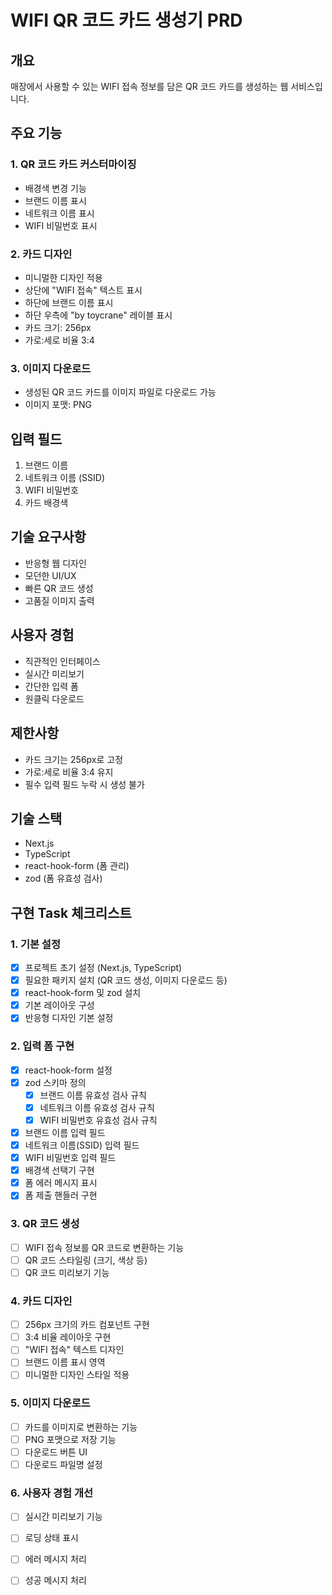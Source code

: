 # WIFI QR 코드 카드 생성기 PRD

## 개요
매장에서 사용할 수 있는 WIFI 접속 정보를 담은 QR 코드 카드를 생성하는 웹 서비스입니다.

## 주요 기능

### 1. QR 코드 카드 커스터마이징
- 배경색 변경 기능
- 브랜드 이름 표시
- 네트워크 이름 표시
- WIFI 비밀번호 표시

### 2. 카드 디자인
- 미니멀한 디자인 적용
- 상단에 "WIFI 접속" 텍스트 표시
- 하단에 브랜드 이름 표시
- 하단 우측에 "by toycrane" 레이블 표시
- 카드 크기: 256px
- 가로:세로 비율 3:4

### 3. 이미지 다운로드
- 생성된 QR 코드 카드를 이미지 파일로 다운로드 가능
- 이미지 포맷: PNG

## 입력 필드
1. 브랜드 이름
2. 네트워크 이름 (SSID)
3. WIFI 비밀번호
4. 카드 배경색

## 기술 요구사항
- 반응형 웹 디자인
- 모던한 UI/UX
- 빠른 QR 코드 생성
- 고품질 이미지 출력

## 사용자 경험
- 직관적인 인터페이스
- 실시간 미리보기
- 간단한 입력 폼
- 원클릭 다운로드

## 제한사항
- 카드 크기는 256px로 고정
- 가로:세로 비율 3:4 유지
- 필수 입력 필드 누락 시 생성 불가

## 기술 스택
- Next.js
- TypeScript
- react-hook-form (폼 관리)
- zod (폼 유효성 검사)

## 구현 Task 체크리스트

### 1. 기본 설정
- [x] 프로젝트 초기 설정 (Next.js, TypeScript)
- [x] 필요한 패키지 설치 (QR 코드 생성, 이미지 다운로드 등)
- [x] react-hook-form 및 zod 설치
- [x] 기본 레이아웃 구성
- [x] 반응형 디자인 기본 설정

### 2. 입력 폼 구현
- [x] react-hook-form 설정
- [x] zod 스키마 정의
  - [x] 브랜드 이름 유효성 검사 규칙
  - [x] 네트워크 이름 유효성 검사 규칙
  - [x] WIFI 비밀번호 유효성 검사 규칙
- [x] 브랜드 이름 입력 필드
- [x] 네트워크 이름(SSID) 입력 필드
- [x] WIFI 비밀번호 입력 필드
- [x] 배경색 선택기 구현
- [x] 폼 에러 메시지 표시
- [x] 폼 제출 핸들러 구현

### 3. QR 코드 생성
- [ ] WIFI 접속 정보를 QR 코드로 변환하는 기능
- [ ] QR 코드 스타일링 (크기, 색상 등)
- [ ] QR 코드 미리보기 기능

### 4. 카드 디자인
- [ ] 256px 크기의 카드 컴포넌트 구현
- [ ] 3:4 비율 레이아웃 구현
- [ ] "WIFI 접속" 텍스트 디자인
- [ ] 브랜드 이름 표시 영역
- [ ] 미니멀한 디자인 스타일 적용

### 5. 이미지 다운로드
- [ ] 카드를 이미지로 변환하는 기능
- [ ] PNG 포맷으로 저장 기능
- [ ] 다운로드 버튼 UI
- [ ] 다운로드 파일명 설정

### 6. 사용자 경험 개선
- [ ] 실시간 미리보기 기능
- [ ] 로딩 상태 표시
- [ ] 에러 메시지 처리
- [ ] 성공 메시지 처리


